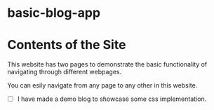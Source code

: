# basic-blog-app

# Contents of the Site 

This website has two pages to demonstrate the basic functionality of navigating through different webpages.

You can esily navigate from any page to any other in this website.

- [ ] I have made a demo blog to showcase some css implementation.
